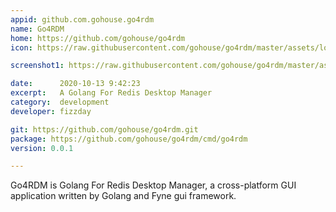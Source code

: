 ```yaml
---
appid: github.com.gohouse.go4rdm
name: Go4RDM
home: https://github.com/gohouse/go4rdm
icon: https://raw.githubusercontent.com/gohouse/go4rdm/master/assets/logo.png

screenshot1: https://raw.githubusercontent.com/gohouse/go4rdm/master/assets/6.jpg

date:      2020-10-13 9:42:23
excerpt:   A Golang For Redis Desktop Manager
category:  development
developer: fizzday

git: https://github.com/gohouse/go4rdm.git
package: https://github.com/gohouse/go4rdm/cmd/go4rdm
version: 0.0.1

---
```


Go4RDM is Golang For Redis Desktop Manager, a cross-platform GUI application written by Golang and Fyne gui framework.
